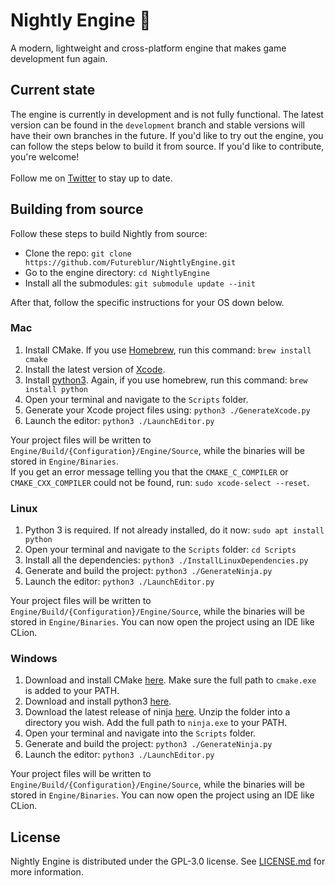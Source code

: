 # Nightly Engine 🌙

A modern, lightweight and cross-platform engine that makes game development fun again.

## Current state

The engine is currently in development and is not fully functional. The latest version can be found in the `development` branch and stable versions will have their own branches in the
future. If you'd like to try out the engine, you can follow the steps below to build it from source. If you'd like to
contribute, you're welcome!
<br>
<br>Follow me on [Twitter](https://twitter.com/byfutureblur) to stay up to date.

## Building from source

Follow these steps to build Nightly from source:

- Clone the repo: `git clone https://github.com/Futureblur/NightlyEngine.git`
- Go to the engine directory: `cd NightlyEngine`
- Install all the submodules: `git submodule update --init`

After that, follow the specific instructions for your OS down below.



### Mac

1. Install CMake. If you use [Homebrew](https://brew.sh/index), run this command: `brew install cmake`
2. Install the latest version of [Xcode](https://apps.apple.com/en/app/xcode/id497799835?l=en).
3. Install [python3](https://www.python.org/downloads/). Again, if you use homebrew, run this command: `brew install python`
4. Open your terminal and navigate to the `Scripts` folder.
5. Generate your Xcode project files using: `python3 ./GenerateXcode.py`
6. Launch the editor: `python3 ./LaunchEditor.py`

Your project files will be written to `Engine/Build/{Configuration}/Engine/Source`, while the binaries will be stored in `Engine/Binaries`.<br>
If you get an error message telling you that the `CMAKE_C_COMPILER` or `CMAKE_CXX_COMPILER` could not be found,
run: `sudo xcode-select --reset`.



### Linux

1. Python 3 is required. If not already installed, do it now: `sudo apt install python`
2. Open your terminal and navigate to the `Scripts` folder: `cd Scripts`
3. Install all the dependencies: `python3 ./InstallLinuxDependencies.py`
4. Generate and build the project: `python3 ./GenerateNinja.py`
5. Launch the editor: `python3 ./LaunchEditor.py`

Your project files will be written to `Engine/Build/{Configuration}/Engine/Source`, while the binaries will be stored in `Engine/Binaries`. You can now open the project using
an IDE like CLion.



### Windows

1. Download and install
   CMake [here](https://github.com/Kitware/CMake/releases/download/v3.23.1/cmake-3.23.1-windows-x86_64.msi). Make sure
   the full path to `cmake.exe` is added to your PATH.
2. Download and install python3 [here](https://www.python.org/downloads/).
3. Download the latest release of ninja [here](https://github.com/ninja-build/ninja/releases/tag/v1.10.2). Unzip the
   folder into a directory you wish. Add the full path to `ninja.exe` to your PATH.
4. Open your terminal and navigate into the `Scripts` folder.
5. Generate and build the project: `python3 ./GenerateNinja.py`
6. Launch the editor: `python3 ./LaunchEditor.py`

Your project files will be written to `Engine/Build/{Configuration}/Engine/Source`, while the binaries will be stored in `Engine/Binaries`. You can now open the project using
an IDE like CLion.

## License

Nightly Engine is distributed under the GPL-3.0 license.
See [LICENSE.md](https://github.com/Futureblur/NightlyEngine/blob/development/LICENSE.md) for more information.
